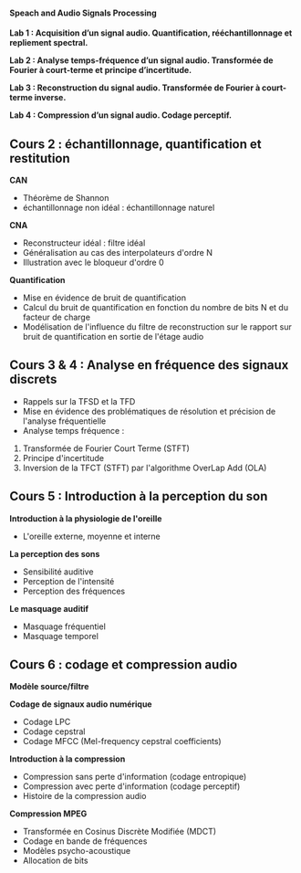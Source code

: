 #### Speach and Audio Signals Processing

**Lab 1 : Acquisition d’un signal audio. Quantification, rééchantillonnage et repliement spectral.**

**Lab 2 : Analyse temps-fréquence d’un signal audio. Transformée de Fourier à court-terme et principe d’incertitude.**

**Lab 3 : Reconstruction du signal audio. Transformée de Fourier à court-terme inverse.**

**Lab 4 : Compression d’un signal audio. Codage perceptif.**


## Cours 2 : échantillonnage, quantification et restitution 

**CAN** 
* Théorème de Shannon
* échantillonnage non idéal : échantillonnage naturel

**CNA**  
* Reconstructeur idéal : filtre idéal
* Généralisation au cas des interpolateurs d'ordre N
* Illustration avec le bloqueur d'ordre 0

**Quantification**
* Mise en évidence de bruit de quantification
* Calcul du bruit de quantification en fonction du nombre de bits N et du facteur de charge
* Modélisation de l'influence du filtre de reconstruction sur le rapport sur bruit de quantification en sortie de l'étage audio

## Cours 3 & 4 : Analyse en fréquence des signaux discrets
* Rappels sur la TFSD et la TFD
* Mise en évidence des problématiques de résolution et précision de l'analyse fréquentielle
* Analyse temps fréquence :
1. Transformée de Fourier Court Terme (STFT) 
2. Principe d'incertitude
3. Inversion de la TFCT (STFT) par l'algorithme OverLap Add (OLA)

## Cours 5 : Introduction à la perception du son 

**Introduction à la physiologie de l'oreille**
* L'oreille externe, moyenne et interne

**La perception des sons**
* Sensibilité auditive
* Perception de l'intensité
* Perception des fréquences

**Le masquage auditif**
* Masquage fréquentiel
* Masquage temporel

## Cours 6 : codage et compression audio 
**Modèle source/filtre**

**Codage de signaux audio numérique**
* Codage LPC
* Codage cepstral
* Codage MFCC (Mel-frequency cepstral coefficients)

**Introduction à la compression**
* Compression sans perte d'information (codage entropique)
* Compression avec perte d'information (codage perceptif)
* Histoire de la compression audio

**Compression MPEG**
* Transformée en Cosinus Discrète Modifiée (MDCT)
* Codage en bande de fréquences
* Modèles psycho-acoustique
* Allocation de bits
